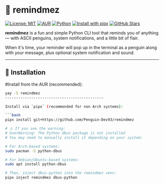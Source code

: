# 🐧 remindmez

[![License: MIT](https://img.shields.io/badge/License-MIT-yellow.svg)](LICENSE)
[![AUR](https://img.shields.io/aur/version/remindmez)](https://aur.archlinux.org/packages/remindmez)
[![Python](https://img.shields.io/badge/Python-3.8%2B-blue.svg)](https://www.python.org/downloads/)
[![Install with pipx](https://img.shields.io/badge/Install%20with-pipx-blue?logo=pip)](https://github.com/Penguin-Dev93/remindmez)
[![GitHub Stars](https://img.shields.io/github/stars/Penguin-Dev93/remindmez?style=social)](https://github.com/Penguin-Dev93/remindmez/stargazers)

**remindmez** is a fun and simple Python CLI tool that reminds you of anything — with ASCII penguins, system notifications, and a little bit of flair.

When it's time, your reminder will pop up in the terminal as a penguin along with your message, plus optional system notification and sound.

---

## 🚀 Installation


#Install from the AUR (recommended):
```bash
yay -S remindmez
---------------------------------------------

Install via `pipx` (recommended for non Arch systems):

```bash
pipx install git+https://github.com/Penguin-Dev93/remindmez

# ⚠️ If you see the warning:
# UserWarning: The Python dbus package is not installed
# You may need to manually install it depending on your system:

# For Arch-based systems:
sudo pacman -S python-dbus

# For Debian/Ubuntu-based systems:
sudo apt install python-dbus

# Then, inject dbus-python into the remindmez venv:
pipx inject remindmez dbus-python
